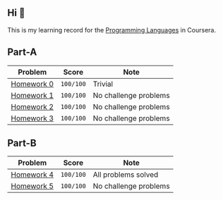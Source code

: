 ## Hi 👋

This is my learning record for the [Programming Languages](https://www.coursera.org/learn/programming-languages) in Coursera.


## Part-A

| Problem                         | Score     | Note                  |
| ------------------------------- | --------- | --------------------- |
| [Homework 0](./Part-A/hw00.sml) | `100/100` | Trivial               |
| [Homework 1](./Part-A/hw01.sml) | `100/100` | No challenge problems |
| [Homework 2](./Part-A/hw02.sml) | `100/100` | No challenge problems |
| [Homework 3](./Part-A/hw03.sml) | `100/100` | No challenge problems |

## Part-B

| Problem                         | Score     | Note                  |
| ------------------------------- | --------- | --------------------- |
| [Homework 4](./Part-B/hw04.rkt) | `100/100` | All problems solved   |
| [Homework 5](./Part-B/hw05.rkt) | `100/100` | No challenge problems |
